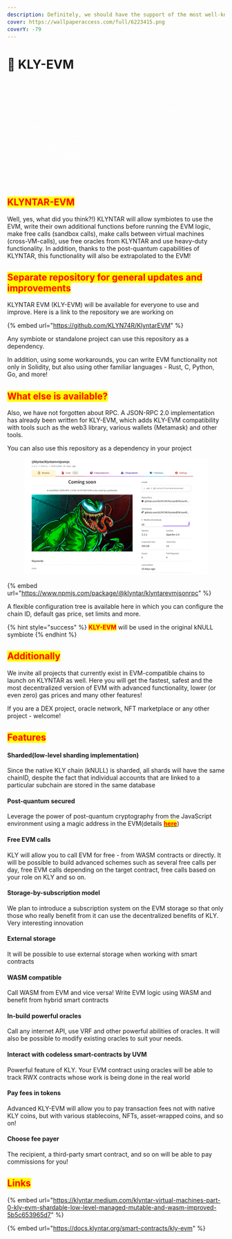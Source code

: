 ```yaml
---
description: Definitely, we should have the support of the most well-known VM
cover: https://wallpaperaccess.com/full/6223415.png
coverY: -79
---
```


# 🔮 KLY-EVM

<figure><img src="../../.gitbook/assets/KLY-EVM.gif" alt=""><figcaption></figcaption></figure>

## <mark style="color:red;">**KLYNTAR-EVM**</mark>

Well, yes, what did you think?!) KLYNTAR will allow symbiotes to use the EVM, write their own additional functions before running the EVM logic, make free calls (sandbox calls), make calls between virtual machines (cross-VM-calls), use free oracles from KLYNTAR and use heavy-duty functionality. In addition, thanks to the post-quantum capabilities of KLYNTAR, this functionality will also be extrapolated to the EVM!

## <mark style="color:red;">Separate repository for general updates and improvements</mark>

KLYNTAR EVM (KLY-EVM) will be available for everyone to use and improve. Here is a link to the repository we are working on

{% embed url="https://github.com/KLYN74R/KlyntarEVM" %}

Any symbiote or standalone project can use this repository as a dependency.

In addition, using some workarounds, you can write EVM functionality not only in Solidity, but also using other familiar languages - Rust, C, Python, Go, and more!

## <mark style="color:red;">What else is available?</mark>

Also, we have not forgotten about RPC. A JSON-RPC 2.0 implementation has already been written for KLY-EVM, which adds KLY-EVM compatibility with tools such as the web3 library, various wallets (Metamask) and other tools.

You can also use this repository as a dependency in your project

<figure><img src="../../.gitbook/assets/image (52).png" alt=""><figcaption></figcaption></figure>

{% embed url="https://www.npmjs.com/package/@klyntar/klyntarevmjsonrpc" %}

A flexible configuration tree is available here in which you can configure the chain ID, default gas price, set limits and more.

{% hint style="success" %}
<mark style="color:red;">**KLY-EVM**</mark> will be used in the original kNULL symbiote
{% endhint %}

## <mark style="color:red;">Additionally</mark>

We invite all projects that currently exist in EVM-compatible chains to launch on KLYNTAR as well. Here you will get the fastest, safest and the most decentralized version of EVM with advanced functionality, lower (or even zero) gas prices and many other features!

If you are a DEX project, oracle network, NFT marketplace or any other project - welcome!

## <mark style="color:red;">Features</mark>

#### Sharded(low-level sharding implementation)

Since the native KLY chain (kNULL) is sharded, all shards will have the same chainID, despite the fact that individual accounts that are linked to a particular subchain are stored in the same database

#### Post-quantum secured

Leverage the power of post-quantum cryptography from the JavaScript environment using a magic address in the EVM(details [<mark style="color:red;">**here**</mark>](https://docs.klyntar.org/smart-contracts/kly-evm/magic-address))

#### Free EVM calls

KLY will allow you to call EVM for free - from WASM contracts or directly. It will be possible to build advanced schemes such as several free calls per day, free EVM calls depending on the target contract, free calls based on your role on KLY and so on.

#### Storage-by-subscription model

We plan to introduce a subscription system on the EVM storage so that only those who really benefit from it can use the decentralized benefits of KLY. Very interesting innovation

#### External storage

It will be possible to use external storage when working with smart contracts

#### WASM compatible

Call WASM from EVM and vice versa! Write EVM logic using WASM and benefit from hybrid smart contracts

#### In-build powerful oracles

Call any internet API, use VRF and other powerful abilities of oracles. It will also be possible to modify existing oracles to suit your needs.

#### Interact with codeless smart-contracts by UVM

Powerful feature of KLY. Your EVM contract using oracles will be able to track RWX contracts whose work is being done in the real world

#### Pay fees in tokens

Advanced KLY-EVM will allow you to pay transaction fees not with native KLY coins, but with various stablecoins, NFTs, asset-wrapped coins, and so on!

#### Choose fee payer

The recipient, a third-party smart contract, and so on will be able to pay commissions for you!

## <mark style="color:red;">Links</mark>

{% embed url="https://klyntar.medium.com/klyntar-virtual-machines-part-0-kly-evm-shardable-low-level-managed-mutable-and-wasm-improved-5b5c653965d7" %}

{% embed url="https://docs.klyntar.org/smart-contracts/kly-evm" %}
